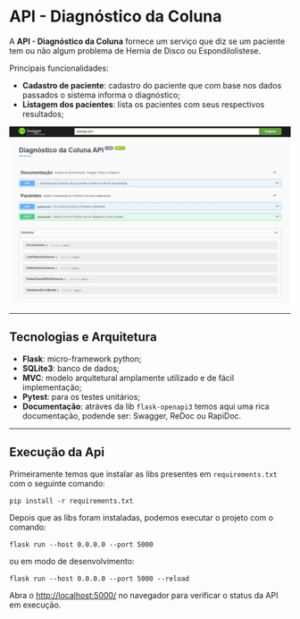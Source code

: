# API - Diagnóstico da Coluna

A **API - Diagnóstico da Coluna** fornece um serviço que diz se um paciente tem ou não algum problema de Hernia de Disco ou Espondilolistese.

Principais funcionalidades:
- **Cadastro de paciente**: cadastro do paciente que com base nos dados passados o sistema informa o diagnóstico;
- **Listagem dos pacientes**: lista os pacientes com seus respectivos resultados;

![Print da documentação Swagger](./static/images/doc-swagger.jpeg "Print da Documemntação Swagger")

---
## Tecnologias e Arquitetura
- **Flask**: micro-framework python;
- **SQLite3**: banco de dados;
- **MVC**: modelo arquitetural amplamente utilizado e de fácil implementação;
- **Pytest**: para os testes unitários;
- **Documentação**: atráves da lib `flask-openapi3` temos aqui uma rica documentação, podende ser: Swagger, ReDoc ou RapiDoc.

---
## Execução da Api

Primeiramente temos que instalar as libs presentes em `requirements.txt` com o seguinte comando:
  ```
  pip install -r requirements.txt
  ```
Depois que as libs foram instaladas, podemos executar o projeto com o comando:
  ```
  flask run --host 0.0.0.0 --port 5000
  ```
  ou em modo de desenvolvimento:
  ```
  flask run --host 0.0.0.0 --port 5000 --reload
  ```

Abra o [http://localhost:5000/](http://localhost:5000/) no navegador para verificar o status da API em execução.